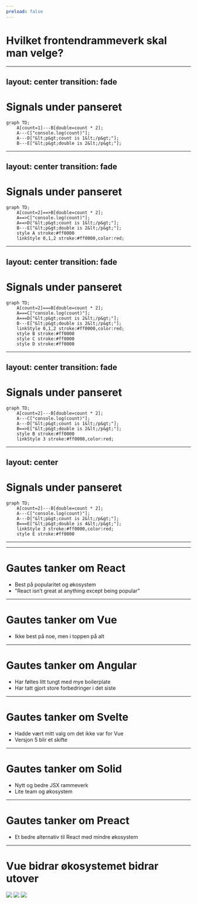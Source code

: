 ```yaml
---
preload: false
---
```


# Hvilket frontendrammeverk skal man velge?

<logos-react v-motion class="text-8xl" :initial="{ x: 1200, y: 500, scale: 0.2 }" :enter="{ x: 0, y: 0, scale: 1, transition: { duration: 7000, delay: 1000 } }"/>

<!--
Vi må slutte å velge React kun basert på at det er det flest folk kan. Det gjør at React har blitt en standard, så flere føler de må lære React for å følge jobbmarkedet og boblen blir da bare større. Det er en ond spiral! Jeg sier ikke at React er et feil valg, men du må velge det for de riktige grunnene i såfall.
-->

---
layout: center
transition: fade
---

# Signals under panseret

```mermaid { scale: 1.5 }
graph TD;
    A[count=1]---B[double=count * 2];
    A---C["console.log(count)"];
    A---D["&lt;p&gt;count is 1&lt;/p&gt;"];
    B---E["&lt;p&gt;double is 2&lt;/p&gt;"];
```

---
layout: center
transition: fade
---

# Signals under panseret

```mermaid { scale: 1.5 }
graph TD;
    A[count=2]==>B[double=count * 2];
    A==>C["console.log(count)"];
    A==>D["&lt;p&gt;count is 1&lt;/p&gt;"];
    B---E["&lt;p&gt;double is 2&lt;/p&gt;"];
    style A stroke:#ff0000
    linkStyle 0,1,2 stroke:#ff0000,color:red;
```

---
layout: center
transition: fade
---

# Signals under panseret

```mermaid { scale: 1.5 }
graph TD;
    A[count=2]===B[double=count * 2];
    A===C["console.log(count)"];
    A===D["&lt;p&gt;count is 2&lt;/p&gt;"];
    B---E["&lt;p&gt;double is 2&lt;/p&gt;"];
    linkStyle 0,1,2 stroke:#ff0000,color:red;
    style B stroke:#ff0000
    style C stroke:#ff0000
    style D stroke:#ff0000
```

---
layout: center
transition: fade
---

# Signals under panseret

```mermaid { scale: 1.5 }
graph TD;
    A[count=2]---B[double=count * 2];
    A---C["console.log(count)"];
    A---D["&lt;p&gt;count is 1&lt;/p&gt;"];
    B==>E["&lt;p&gt;double is 2&lt;/p&gt;"];
    style B stroke:#ff0000
    linkStyle 3 stroke:#ff0000,color:red;
```

---
layout: center
---

# Signals under panseret

```mermaid { scale: 1.5 }
graph TD;
    A[count=2]---B[double=count * 2];
    A---C["console.log(count)"];
    A---D["&lt;p&gt;count is 2&lt;/p&gt;"];
    B===E["&lt;p&gt;double is 4&lt;/p&gt;"];
    linkStyle 3 stroke:#ff0000,color:red;
    style E stroke:#ff0000
```

---

<BarChart title="Hello world size" postfix="kB" :bars="[
  { name: 'React', points: 39.16 }, 
  { name: 'Vue', points: 16.48 }, 
  { name: 'Angular', points: 35.77 },
  { name: 'Svelte', points: 1.67 },
  { name: 'Preact', points: 4.12 },
  { name: 'Solid', points: 2.47 },
  ]"/>

---

# Gautes tanker om React

- Best på popularitet og økosystem
- "React isn’t great at anything except being popular"

---

# Gautes tanker om Vue

- Ikke best på noe, men i toppen på alt

---

# Gautes tanker om Angular

- Har føltes litt tungt med mye boilerplate
- Har tatt gjort store forbedringer i det siste

---

# Gautes tanker om Svelte

- Hadde vært mitt valg om det ikke var for Vue
- Versjon 5 blir et skifte

---

# Gautes tanker om Solid

- Nytt og bedre JSX rammeverk
- Lite team og økosystem

---

# Gautes tanker om Preact

- Et bedre alternativ til React med mindre økosystem

---

# Vue bidrar økosystemet bidrar utover

<logos-vitejs class="text-6xl translate-x-20 translate-y-30"/>
<logos-react class="text-3xl translate-x--15 translate-y-10"/>
<logos-remix-icon class="bg-white text-3xl"/>
<logos-angular-icon class="text-3xl translate-x-12 translate-y-5"/>
<logos-solidjs-icon class="text-3xl translate-x--45 translate-y-37"/>
<logos-preact class="text-3xl translate-y-23"/>
<logos-svelte-icon class="text-3xl translate-x--10 translate-y-40"/>
<logos-qwik-icon class="text-3xl translate-x--35 translate-y-50"/>
<logos-lit-icon class="text-3xl translate-x--65 translate-y-50"/>
<Arrow x1="130" y1="220" x2="100" y2="200" />
<Arrow x1="180" y1="215" x2="180" y2="180" />
<Arrow x1="215" y1="215" x2="245" y2="190" />
<Arrow x1="215" y1="245" x2="265" y2="245" />
<Arrow x1="210" y1="270" x2="265" y2="295" />
<Arrow x1="185" y1="290" x2="210" y2="320" />
<Arrow x1="160" y1="290" x2="150" y2="320" />
<Arrow x1="140" y1="270" x2="100" y2="285" />

<img src="/volar.svg" class="h-18 translate-x-90 translate-y-15"/>
<logos-astro-icon class="bg-white text-3xl translate-x-80 translate-y-25"/>
<logos-mdx class="text-4xl translate-x-100 translate-y-25"/>
<Arrow x1="430" y1="300" x2="400" y2="340" />
<Arrow x1="470" y1="300" x2="500" y2="340" />

<img src="/nitro.svg" class="h-18 translate-x-150 translate-y--15"/>
<img src="/solidstart.svg" class="h-10 translate-x-140"/>
<logos-analog class="text-3xl translate-x-165 translate-y--10"/>
<Arrow x1="670" y1="300" x2="650" y2="350" />
<Arrow x1="720" y1="300" x2="730" y2="350" />
